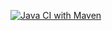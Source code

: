 [![Java CI with Maven](https://github.com/pippodima/TaskList/actions/workflows/maven.yml/badge.svg)](https://github.com/pippodima/TaskList/actions/workflows/maven.yml)
